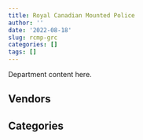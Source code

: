 ```yaml
---
title: Royal Canadian Mounted Police
author: ''
date: '2022-08-18'
slug: rcmp-grc
categories: []
tags: []
---
```


<script src="/rmarkdown-libs/htmlwidgets/htmlwidgets.js"></script>
<link href="/rmarkdown-libs/datatables-css/datatables-crosstalk.css" rel="stylesheet" />
<script src="/rmarkdown-libs/datatables-binding/datatables.js"></script>
<script src="/rmarkdown-libs/jquery/jquery-3.6.0.min.js"></script>
<link href="/rmarkdown-libs/dt-core-bootstrap/css/dataTables.bootstrap.min.css" rel="stylesheet" />
<link href="/rmarkdown-libs/dt-core-bootstrap/css/dataTables.bootstrap.extra.css" rel="stylesheet" />
<script src="/rmarkdown-libs/dt-core-bootstrap/js/jquery.dataTables.min.js"></script>
<script src="/rmarkdown-libs/dt-core-bootstrap/js/dataTables.bootstrap.min.js"></script>
<link href="/rmarkdown-libs/crosstalk/css/crosstalk.min.css" rel="stylesheet" />
<script src="/rmarkdown-libs/crosstalk/js/crosstalk.min.js"></script>
<script src="/rmarkdown-libs/htmlwidgets/htmlwidgets.js"></script>
<link href="/rmarkdown-libs/datatables-css/datatables-crosstalk.css" rel="stylesheet" />
<script src="/rmarkdown-libs/datatables-binding/datatables.js"></script>
<script src="/rmarkdown-libs/jquery/jquery-3.6.0.min.js"></script>
<link href="/rmarkdown-libs/dt-core-bootstrap/css/dataTables.bootstrap.min.css" rel="stylesheet" />
<link href="/rmarkdown-libs/dt-core-bootstrap/css/dataTables.bootstrap.extra.css" rel="stylesheet" />
<script src="/rmarkdown-libs/dt-core-bootstrap/js/jquery.dataTables.min.js"></script>
<script src="/rmarkdown-libs/dt-core-bootstrap/js/dataTables.bootstrap.min.js"></script>
<link href="/rmarkdown-libs/crosstalk/css/crosstalk.min.css" rel="stylesheet" />
<script src="/rmarkdown-libs/crosstalk/js/crosstalk.min.js"></script>

Department content here.

## Vendors

<div id="htmlwidget-1" style="width:100%;height:auto;" class="datatables html-widget"></div>
<script type="application/json" data-for="htmlwidget-1">{"x":{"style":"bootstrap","filter":"none","vertical":false,"data":[["<a href=\"/vendors/1x1_architecture/\">1X1 ARCHITECTURE<\/a>","<a href=\"/vendors/3955788_canada/\">3955788 CANADA<\/a>","<a href=\"/vendors/3d_datacomm/\">3D DATACOMM<\/a>","<a href=\"/vendors/3m_canada_company/\">3M CANADA COMPANY<\/a>","<a href=\"/vendors/4_office_automation/\">4 OFFICE AUTOMATION<\/a>","<a href=\"/vendors/4plan_consulting/\">4PLAN CONSULTING<\/a>","<a href=\"/vendors/acart_communications/\">ACART COMMUNICATIONS<\/a>","<a href=\"/vendors/accenture/\">ACCENTURE<\/a>","<a href=\"/vendors/access_2_networks/\">ACCESS 2 NETWORKS<\/a>","<a href=\"/vendors/acklands_grainger/\">ACKLANDS GRAINGER<\/a>","<a href=\"/vendors/acme_future_security_controls/\">ACME FUTURE SECURITY CONTROLS<\/a>","<a href=\"/vendors/act/\">ACT<\/a>","<a href=\"/vendors/adapt_pharma_canada/\">ADAPT PHARMA CANADA<\/a>","<a href=\"/vendors/adga_group/\">ADGA GROUP<\/a>","<a href=\"/vendors/adobe/\">ADOBE<\/a>","<a href=\"/vendors/adrm_technology_consulting/\">ADRM TECHNOLOGY CONSULTING<\/a>","<a href=\"/vendors/advanced_business_interiors/\">ADVANCED BUSINESS INTERIORS<\/a>","<a href=\"/vendors/advanced_chippewa_technologies/\">ADVANCED CHIPPEWA TECHNOLOGIES<\/a>","<a href=\"/vendors/aecom/\">AECOM<\/a>","<a href=\"/vendors/aero_feu/\">AERO FEU<\/a>","<a href=\"/vendors/aero_supplies/\">AERO SUPPLIES<\/a>","<a href=\"/vendors/agilent/\">AGILENT<\/a>","<a href=\"/vendors/ainsworth/\">AINSWORTH<\/a>","<a href=\"/vendors/air_inuit/\">AIR INUIT<\/a>","<a href=\"/vendors/air_tindi/\">AIR TINDI<\/a>","<a href=\"/vendors/airboss_defense/\">AIRBOSS DEFENSE<\/a>","<a href=\"/vendors/airbus/\">AIRBUS<\/a>","<a href=\"/vendors/alliance_energy/\">ALLIANCE ENERGY<\/a>","<a href=\"/vendors/alpine_helicopters/\">ALPINE HELICOPTERS<\/a>","<a href=\"/vendors/altis_human_resources/\">ALTIS HUMAN RESOURCES<\/a>","<a href=\"/vendors/anixter_canada/\">ANIXTER CANADA<\/a>","<a href=\"/vendors/aon_reed_stenhouse/\">AON REED STENHOUSE<\/a>","<a href=\"/vendors/apparel_trimmings/\">APPAREL TRIMMINGS<\/a>","<a href=\"/vendors/applied_electonics/\">APPLIED ELECTONICS<\/a>","<a href=\"/vendors/aqua_lung_canada/\">AQUA LUNG CANADA<\/a>","<a href=\"/vendors/architecture_49/\">ARCHITECTURE 49<\/a>","<a href=\"/vendors/architecture_evoq/\">ARCHITECTURE EVOQ<\/a>","<a href=\"/vendors/artemp_personnel_services/\">ARTEMP PERSONNEL SERVICES<\/a>","<a href=\"/vendors/artex_sportswear/\">ARTEX SPORTSWEAR<\/a>","<a href=\"/vendors/asokan_business_interiors/\">ASOKAN BUSINESS INTERIORS<\/a>","<a href=\"/vendors/atco/\">ATCO<\/a>","<a href=\"/vendors/atlantic_business_interiors/\">ATLANTIC BUSINESS INTERIORS<\/a>","<a href=\"/vendors/avi_spl_canada/\">AVI SPL CANADA<\/a>","<a href=\"/vendors/baja_construction_canada/\">BAJA CONSTRUCTION CANADA<\/a>","<a href=\"/vendors/bargreen_ellingson/\">BARGREEN ELLINGSON<\/a>","<a href=\"/vendors/bc_hydro/\">BC HYDRO<\/a>","<a href=\"/vendors/bell_canada/\">BELL CANADA<\/a>","<a href=\"/vendors/bervin_construction/\">BERVIN CONSTRUCTION<\/a>","<a href=\"/vendors/bighorn_construction/\">BIGHORN CONSTRUCTION<\/a>","<a href=\"/vendors/bird_construction_company/\">BIRD CONSTRUCTION COMPANY<\/a>","<a href=\"/vendors/black_mcdonald/\">BLACK MCDONALD<\/a>","<a href=\"/vendors/blackberry/\">BLACKBERRY<\/a>","<a href=\"/vendors/bluewave_energy/\">BLUEWAVE ENERGY<\/a>","<a href=\"/vendors/bmc_software_canada/\">BMC SOFTWARE CANADA<\/a>","<a href=\"/vendors/bombardier/\">BOMBARDIER<\/a>","<a href=\"/vendors/bouthillette_parizeau/\">BOUTHILLETTE PARIZEAU<\/a>","<a href=\"/vendors/brawn_construction/\">BRAWN CONSTRUCTION<\/a>","<a href=\"/vendors/brook_construction/\">BROOK CONSTRUCTION<\/a>","<a href=\"/vendors/brookfield_asset_management/\">BROOKFIELD ASSET MANAGEMENT<\/a>","<a href=\"/vendors/brookfield_global_integrated_solutions/\">BROOKFIELD GLOBAL INTEGRATED SOLUTIONS<\/a>","<a href=\"/vendors/bureau_veritas_canada/\">BUREAU VERITAS CANADA<\/a>","<a href=\"/vendors/buttcon_east/\">BUTTCON EAST<\/a>","<a href=\"/vendors/cache_computer_consulting/\">CACHE COMPUTER CONSULTING<\/a>","<a href=\"/vendors/calian/\">CALIAN<\/a>","<a href=\"/vendors/canada_post/\">CANADA POST<\/a>","<a href=\"/vendors/canadian_bank_note_company/\">CANADIAN BANK NOTE COMPANY<\/a>","<a href=\"/vendors/canadian_corps_of_commissionaires/\">CANADIAN CORPS OF COMMISSIONAIRES<\/a>","<a href=\"/vendors/canadian_helicopters/\">CANADIAN HELICOPTERS<\/a>","<a href=\"/vendors/canadian_maritime_engineering/\">CANADIAN MARITIME ENGINEERING<\/a>","<a href=\"/vendors/canadian_north/\">CANADIAN NORTH<\/a>","<a href=\"/vendors/canon/\">CANON<\/a>","<a href=\"/vendors/cansel_survey_equipment/\">CANSEL SURVEY EQUIPMENT<\/a>","<a href=\"/vendors/carahsoft_technology/\">CARAHSOFT TECHNOLOGY<\/a>","<a href=\"/vendors/carswell/\">CARSWELL<\/a>","<a href=\"/vendors/cbci_telecom/\">CBCI TELECOM<\/a>","<a href=\"/vendors/ccr_construction/\">CCR CONSTRUCTION<\/a>","<a href=\"/vendors/cdw_canada/\">CDW CANADA<\/a>","<a href=\"/vendors/cgi/\">CGI<\/a>","<a href=\"/vendors/chandos_construction/\">CHANDOS CONSTRUCTION<\/a>","<a href=\"/vendors/charron_human_resources/\">CHARRON HUMAN RESOURCES<\/a>","<a href=\"/vendors/cima/\">CIMA<\/a>","<a href=\"/vendors/cistel_technology/\">CISTEL TECHNOLOGY<\/a>","<a href=\"/vendors/click_networks/\">CLICK NETWORKS<\/a>","<a href=\"/vendors/closereach/\">CLOSEREACH<\/a>","<a href=\"/vendors/cofomo/\">COFOMO<\/a>","<a href=\"/vendors/colliers_project_leaders/\">COLLIERS PROJECT LEADERS<\/a>","<a href=\"/vendors/colt_canada/\">COLT CANADA<\/a>","<a href=\"/vendors/commvault_systems/\">COMMVAULT SYSTEMS<\/a>","<a href=\"/vendors/compucom_canada/\">COMPUCOM CANADA<\/a>","<a href=\"/vendors/con_pro_industries_canada/\">CON PRO INDUSTRIES CANADA<\/a>","<a href=\"/vendors/construction_couture_tanguay/\">CONSTRUCTION COUTURE TANGUAY<\/a>","<a href=\"/vendors/construction_ric/\">CONSTRUCTION RIC<\/a>","<a href=\"/vendors/contract_community/\">CONTRACT COMMUNITY<\/a>","<a href=\"/vendors/coradix_technology_consulting/\">CORADIX TECHNOLOGY CONSULTING<\/a>","<a href=\"/vendors/cossette_communications/\">COSSETTE COMMUNICATIONS<\/a>","<a href=\"/vendors/ctoms/\">CTOMS<\/a>","<a href=\"/vendors/cubic_defense_applications/\">CUBIC DEFENSE APPLICATIONS<\/a>","<a href=\"/vendors/cummins_canada/\">CUMMINS CANADA<\/a>","<a href=\"/vendors/d4is_solutions/\">D4IS SOLUTIONS<\/a>","<a href=\"/vendors/dalian_enterprises/\">DALIAN ENTERPRISES<\/a>","<a href=\"/vendors/davtair_industries/\">DAVTAIR INDUSTRIES<\/a>","<a href=\"/vendors/decisive_technologies/\">DECISIVE TECHNOLOGIES<\/a>","<a href=\"/vendors/defran/\">DEFRAN<\/a>","<a href=\"/vendors/delco_automation/\">DELCO AUTOMATION<\/a>","<a href=\"/vendors/dell_computer/\">DELL COMPUTER<\/a>","<a href=\"/vendors/deloitte_and_touche/\">DELOITTE AND TOUCHE<\/a>","<a href=\"/vendors/dillon_consulting/\">DILLON CONSULTING<\/a>","<a href=\"/vendors/dls_technology/\">DLS TECHNOLOGY<\/a>","<a href=\"/vendors/donna_cona/\">DONNA CONA<\/a>","<a href=\"/vendors/draeger_canada/\">DRAEGER CANADA<\/a>","<a href=\"/vendors/dst_consulting_engineers/\">DST CONSULTING ENGINEERS<\/a>","<a href=\"/vendors/dymech_engineering/\">DYMECH ENGINEERING<\/a>","<a href=\"/vendors/dynabook_canada/\">DYNABOOK CANADA<\/a>","<a href=\"/vendors/ebsco_canada/\">EBSCO CANADA<\/a>","<a href=\"/vendors/eclipsys_solutions/\">ECLIPSYS SOLUTIONS<\/a>","<a href=\"/vendors/ecole_de_langues_abce/\">ECOLE DE LANGUES ABCE<\/a>","<a href=\"/vendors/ekos_research_associates/\">EKOS RESEARCH ASSOCIATES<\/a>","<a href=\"/vendors/ellisdon/\">ELLISDON<\/a>","<a href=\"/vendors/elsevier/\">ELSEVIER<\/a>","<a href=\"/vendors/emcon_services/\">EMCON SERVICES<\/a>","<a href=\"/vendors/emergent_biosolutions/\">EMERGENT BIOSOLUTIONS<\/a>","<a href=\"/vendors/empowered_networks/\">EMPOWERED NETWORKS<\/a>","<a href=\"/vendors/entrust/\">ENTRUST<\/a>","<a href=\"/vendors/eperformance/\">EPERFORMANCE<\/a>","<a href=\"/vendors/esri/\">ESRI<\/a>","<a href=\"/vendors/excel_human_resources/\">EXCEL HUMAN RESOURCES<\/a>","<a href=\"/vendors/exp_services/\">EXP SERVICES<\/a>","<a href=\"/vendors/fast_forward_french/\">FAST FORWARD FRENCH<\/a>","<a href=\"/vendors/fast_track_staffing/\">FAST TRACK STAFFING<\/a>","<a href=\"/vendors/fca_canada/\">FCA CANADA<\/a>","<a href=\"/vendors/felix_technology/\">FELIX TECHNOLOGY<\/a>","<a href=\"/vendors/first_air/\">FIRST AIR<\/a>","<a href=\"/vendors/flightsafety_canada/\">FLIGHTSAFETY CANADA<\/a>","<a href=\"/vendors/flynn_canada/\">FLYNN CANADA<\/a>","<a href=\"/vendors/ford_motor_company/\">FORD MOTOR COMPANY<\/a>","<a href=\"/vendors/fort_garry_fire_truck/\">FORT GARRY FIRE TRUCK<\/a>","<a href=\"/vendors/fujitsu/\">FUJITSU<\/a>","<a href=\"/vendors/gamble_technologies/\">GAMBLE TECHNOLOGIES<\/a>","<a href=\"/vendors/gap_wireless/\">GAP WIRELESS<\/a>","<a href=\"/vendors/gartner/\">GARTNER<\/a>","<a href=\"/vendors/gateway_mechanical_services/\">GATEWAY MECHANICAL SERVICES<\/a>","<a href=\"/vendors/gdi_services/\">GDI SERVICES<\/a>","<a href=\"/vendors/general_electric_canada/\">GENERAL ELECTRIC CANADA<\/a>","<a href=\"/vendors/general_motors/\">GENERAL MOTORS<\/a>","<a href=\"/vendors/genesis_integration/\">GENESIS INTEGRATION<\/a>","<a href=\"/vendors/gfl_environmental/\">GFL ENVIRONMENTAL<\/a>","<a href=\"/vendors/gilmore_reproductions/\">GILMORE REPRODUCTIONS<\/a>","<a href=\"/vendors/glasshouse_systems/\">GLASSHOUSE SYSTEMS<\/a>","<a href=\"/vendors/global_knowledge/\">GLOBAL KNOWLEDGE<\/a>","<a href=\"/vendors/global_upholstery/\">GLOBAL UPHOLSTERY<\/a>","<a href=\"/vendors/government_of_the_nwt/\">GOVERNMENT OF THE NWT<\/a>","<a href=\"/vendors/graham_construction/\">GRAHAM CONSTRUCTION<\/a>","<a href=\"/vendors/grand_toy/\">GRAND TOY<\/a>","<a href=\"/vendors/graybridge_international_consulting/\">GRAYBRIDGE INTERNATIONAL CONSULTING<\/a>","<a href=\"/vendors/great_slave_helicopters/\">GREAT SLAVE HELICOPTERS<\/a>","<a href=\"/vendors/greendale_resources/\">GREENDALE RESOURCES<\/a>","<a href=\"/vendors/haworth/\">HAWORTH<\/a>","<a href=\"/vendors/hewlett_packard/\">HEWLETT PACKARD<\/a>","<a href=\"/vendors/hipperson_construction/\">HIPPERSON CONSTRUCTION<\/a>","<a href=\"/vendors/hitrac/\">HITRAC<\/a>","<a href=\"/vendors/honeywell/\">HONEYWELL<\/a>","<a href=\"/vendors/horizant/\">HORIZANT<\/a>","<a href=\"/vendors/human_logistics/\">HUMAN LOGISTICS<\/a>","<a href=\"/vendors/hypertec/\">HYPERTEC<\/a>","<a href=\"/vendors/hyundai_auto_canada/\">HYUNDAI AUTO CANADA<\/a>","<a href=\"/vendors/ibiska_telecom/\">IBISKA TELECOM<\/a>","<a href=\"/vendors/ibm_canada/\">IBM CANADA<\/a>","<a href=\"/vendors/illumina_canada/\">ILLUMINA CANADA<\/a>","<a href=\"/vendors/imperial_oil/\">IMPERIAL OIL<\/a>","<a href=\"/vendors/industra_construction/\">INDUSTRA CONSTRUCTION<\/a>","<a href=\"/vendors/info_tech_research_group/\">INFO TECH RESEARCH GROUP<\/a>","<a href=\"/vendors/inland_audio_visual/\">INLAND AUDIO VISUAL<\/a>","<a href=\"/vendors/insa/\">INSA<\/a>","<a href=\"/vendors/integra_networks/\">INTEGRA NETWORKS<\/a>","<a href=\"/vendors/integrated_distribution_systems/\">INTEGRATED DISTRIBUTION SYSTEMS<\/a>","<a href=\"/vendors/interactive_audio_visual/\">INTERACTIVE AUDIO VISUAL<\/a>","<a href=\"/vendors/international_reporting/\">INTERNATIONAL REPORTING<\/a>","<a href=\"/vendors/interworks_contracting/\">INTERWORKS CONTRACTING<\/a>","<a href=\"/vendors/inukshuk_construction/\">INUKSHUK CONSTRUCTION<\/a>","<a href=\"/vendors/ipss/\">IPSS<\/a>","<a href=\"/vendors/iron_mountain/\">IRON MOUNTAIN<\/a>","<a href=\"/vendors/island_west_coast_developments/\">ISLAND WEST COAST DEVELOPMENTS<\/a>","<a href=\"/vendors/itex/\">ITEX<\/a>","<a href=\"/vendors/jht_defense/\">JHT DEFENSE<\/a>","<a href=\"/vendors/johnson_controls_canada/\">JOHNSON CONTROLS CANADA<\/a>","<a href=\"/vendors/jp2g_consultants/\">JP2G CONSULTANTS<\/a>","<a href=\"/vendors/k_rite_construction/\">K RITE CONSTRUCTION<\/a>","<a href=\"/vendors/kaycom/\">KAYCOM<\/a>","<a href=\"/vendors/kenn_borek_air/\">KENN BOREK AIR<\/a>","<a href=\"/vendors/keysight_technologies_canada/\">KEYSIGHT TECHNOLOGIES CANADA<\/a>","<a href=\"/vendors/kone/\">KONE<\/a>","<a href=\"/vendors/konica_minolta_business_solutions/\">KONICA MINOLTA BUSINESS SOLUTIONS<\/a>","<a href=\"/vendors/kpmg/\">KPMG<\/a>","<a href=\"/vendors/kudlik_construction/\">KUDLIK CONSTRUCTION<\/a>","<a href=\"/vendors/l_p_royer/\">L P ROYER<\/a>","<a href=\"/vendors/l3harris/\">L3HARRIS<\/a>","<a href=\"/vendors/language_research_development_group/\">LANGUAGE RESEARCH DEVELOPMENT GROUP<\/a>","<a href=\"/vendors/lansdowne_technologies/\">LANSDOWNE TECHNOLOGIES<\/a>","<a href=\"/vendors/larry_penner_enterprises/\">LARRY PENNER ENTERPRISES<\/a>","<a href=\"/vendors/laurentian_technologies/\">LAURENTIAN TECHNOLOGIES<\/a>","<a href=\"/vendors/laval_fortin/\">LAVAL FORTIN<\/a>","<a href=\"/vendors/lear_construction/\">LEAR CONSTRUCTION<\/a>","<a href=\"/vendors/lengkeek_vessel_engineering/\">LENGKEEK VESSEL ENGINEERING<\/a>","<a href=\"/vendors/levaero_aviation/\">LEVAERO AVIATION<\/a>","<a href=\"/vendors/levitt_safety/\">LEVITT SAFETY<\/a>","<a href=\"/vendors/life_technologies/\">LIFE TECHNOLOGIES<\/a>","<a href=\"/vendors/lloyd_libke_law_enforcement_sales/\">LLOYD LIBKE LAW ENFORCEMENT SALES<\/a>","<a href=\"/vendors/m_d_charlton/\">M D CHARLTON<\/a>","<a href=\"/vendors/manitoba_hydro/\">MANITOBA HYDRO<\/a>","<a href=\"/vendors/maplesoft_consulting/\">MAPLESOFT CONSULTING<\/a>","<a href=\"/vendors/maxxam_analytics/\">MAXXAM ANALYTICS<\/a>","<a href=\"/vendors/med_eng_holdings/\">MED ENG HOLDINGS<\/a>","<a href=\"/vendors/mega_tech/\">MEGA TECH<\/a>","<a href=\"/vendors/meggitt/\">MEGGITT<\/a>","<a href=\"/vendors/mercury_marine/\">MERCURY MARINE<\/a>","<a href=\"/vendors/metalcraft_marine/\">METALCRAFT MARINE<\/a>","<a href=\"/vendors/michel_bastarache_societe_professionnelle/\">MICHEL BASTARACHE SOCIETE PROFESSIONNELLE<\/a>","<a href=\"/vendors/microsoft_canada/\">MICROSOFT CANADA<\/a>","<a href=\"/vendors/mid_canada_mod_center/\">MID CANADA MOD CENTER<\/a>","<a href=\"/vendors/millbrook_tactical/\">MILLBROOK TACTICAL<\/a>","<a href=\"/vendors/mindwire_systems/\">MINDWIRE SYSTEMS<\/a>","<a href=\"/vendors/ministry_of_finance/\">MINISTRY OF FINANCE<\/a>","<a href=\"/vendors/mishkumi_technologies/\">MISHKUMI TECHNOLOGIES<\/a>","<a href=\"/vendors/mitsubishi_motor_sales/\">MITSUBISHI MOTOR SALES<\/a>","<a href=\"/vendors/mnp/\">MNP<\/a>","<a href=\"/vendors/mobile_resource_group/\">MOBILE RESOURCE GROUP<\/a>","<a href=\"/vendors/modis_canada/\">MODIS CANADA<\/a>","<a href=\"/vendors/morneau_shepell/\">MORNEAU SHEPELL<\/a>","<a href=\"/vendors/morpho_canada/\">MORPHO CANADA<\/a>","<a href=\"/vendors/morrison_hershfield/\">MORRISON HERSHFIELD<\/a>","<a href=\"/vendors/motorola_solutions_canada/\">MOTOROLA SOLUTIONS CANADA<\/a>","<a href=\"/vendors/mts_allstream/\">MTS ALLSTREAM<\/a>","<a href=\"/vendors/mustang_survival/\">MUSTANG SURVIVAL<\/a>","<a href=\"/vendors/national_arts_centre/\">NATIONAL ARTS CENTRE<\/a>","<a href=\"/vendors/nattiq/\">NATTIQ<\/a>","<a href=\"/vendors/ndl_construction/\">NDL CONSTRUCTION<\/a>","<a href=\"/vendors/niche_technology/\">NICHE TECHNOLOGY<\/a>","<a href=\"/vendors/nisha_techonologies/\">NISHA TECHONOLOGIES<\/a>","<a href=\"/vendors/nissan_canada/\">NISSAN CANADA<\/a>","<a href=\"/vendors/nitam_solutions/\">NITAM SOLUTIONS<\/a>","<a href=\"/vendors/norr/\">NORR<\/a>","<a href=\"/vendors/northwestel/\">NORTHWESTEL<\/a>","<a href=\"/vendors/nova_networks/\">NOVA NETWORKS<\/a>","<a href=\"/vendors/nrns/\">NRNS<\/a>","<a href=\"/vendors/nuix_north_america/\">NUIX NORTH AMERICA<\/a>","<a href=\"/vendors/number_ten_architectural_group/\">NUMBER TEN ARCHITECTURAL GROUP<\/a>","<a href=\"/vendors/ogilvy_montreal/\">OGILVY MONTREAL<\/a>","<a href=\"/vendors/olin/\">OLIN<\/a>","<a href=\"/vendors/onx_enterprise_solutions/\">ONX ENTERPRISE SOLUTIONS<\/a>","<a href=\"/vendors/openframe_technologies/\">OPENFRAME TECHNOLOGIES<\/a>","<a href=\"/vendors/opentext/\">OPENTEXT<\/a>","<a href=\"/vendors/oracle_canada/\">ORACLE CANADA<\/a>","<a href=\"/vendors/orangutech/\">ORANGUTECH<\/a>","<a href=\"/vendors/otis_elevator/\">OTIS ELEVATOR<\/a>","<a href=\"/vendors/pacific_safety_products/\">PACIFIC SAFETY PRODUCTS<\/a>","<a href=\"/vendors/pal_aerospace/\">PAL AEROSPACE<\/a>","<a href=\"/vendors/paladin_group/\">PALADIN GROUP<\/a>","<a href=\"/vendors/panasonic/\">PANASONIC<\/a>","<a href=\"/vendors/patlon_aircraft_industries/\">PATLON AIRCRAFT INDUSTRIES<\/a>","<a href=\"/vendors/pattison_sign_group/\">PATTISON SIGN GROUP<\/a>","<a href=\"/vendors/pcl_constructors/\">PCL CONSTRUCTORS<\/a>","<a href=\"/vendors/peerless_garments/\">PEERLESS GARMENTS<\/a>","<a href=\"/vendors/penn_construction_canada/\">PENN CONSTRUCTION CANADA<\/a>","<a href=\"/vendors/persistent_systems/\">PERSISTENT SYSTEMS<\/a>","<a href=\"/vendors/peter_j_kindree_architect/\">PETER J KINDREE ARCHITECT<\/a>","<a href=\"/vendors/phaselock_systems_international/\">PHASELOCK SYSTEMS INTERNATIONAL<\/a>","<a href=\"/vendors/piche_bros_contracting/\">PICHE BROS CONTRACTING<\/a>","<a href=\"/vendors/pitney_bowes/\">PITNEY BOWES<\/a>","<a href=\"/vendors/podolinsky_equipment/\">PODOLINSKY EQUIPMENT<\/a>","<a href=\"/vendors/polaris_industries/\">POLARIS INDUSTRIES<\/a>","<a href=\"/vendors/pomerleau/\">POMERLEAU<\/a>","<a href=\"/vendors/pricewaterhouse_coopers/\">PRICEWATERHOUSE COOPERS<\/a>","<a href=\"/vendors/printers_plus/\">PRINTERS PLUS<\/a>","<a href=\"/vendors/promaxis/\">PROMAXIS<\/a>","<a href=\"/vendors/proquest/\">PROQUEST<\/a>","<a href=\"/vendors/prosci_canada/\">PROSCI CANADA<\/a>","<a href=\"/vendors/purelogic/\">PURELOGIC<\/a>","<a href=\"/vendors/purespirit_solutions/\">PURESPIRIT SOLUTIONS<\/a>","<a href=\"/vendors/qmr/\">QMR<\/a>","<a href=\"/vendors/quintet_consulting/\">QUINTET CONSULTING<\/a>","<a href=\"/vendors/quorex_construction_services/\">QUOREX CONSTRUCTION SERVICES<\/a>","<a href=\"/vendors/r_e_gilmore_investments/\">R E GILMORE INVESTMENTS<\/a>","<a href=\"/vendors/rampart_international/\">RAMPART INTERNATIONAL<\/a>","<a href=\"/vendors/raymond_chabot_grant_thornton/\">RAYMOND CHABOT GRANT THORNTON<\/a>","<a href=\"/vendors/redi_form_construction/\">REDI FORM CONSTRUCTION<\/a>","<a href=\"/vendors/republic_architecture/\">REPUBLIC ARCHITECTURE<\/a>","<a href=\"/vendors/revision_military/\">REVISION MILITARY<\/a>","<a href=\"/vendors/rogers/\">ROGERS<\/a>","<a href=\"/vendors/rohde_schwarz_canada/\">ROHDE SCHWARZ CANADA<\/a>","<a href=\"/vendors/rosborough_boats/\">ROSBOROUGH BOATS<\/a>","<a href=\"/vendors/saba_software/\">SABA SOFTWARE<\/a>","<a href=\"/vendors/sap/\">SAP<\/a>","<a href=\"/vendors/sas_institute/\">SAS INSTITUTE<\/a>","<a href=\"/vendors/sasktel/\">SASKTEL<\/a>","<a href=\"/vendors/scalar_decisions/\">SCALAR DECISIONS<\/a>","<a href=\"/vendors/schoeler_heaton_architects/\">SCHOELER HEATON ARCHITECTS<\/a>","<a href=\"/vendors/sdl_international_canada/\">SDL INTERNATIONAL CANADA<\/a>","<a href=\"/vendors/sensus_communication_solutions/\">SENSUS COMMUNICATION SOLUTIONS<\/a>","<a href=\"/vendors/sepw_architecture/\">SEPW ARCHITECTURE<\/a>","<a href=\"/vendors/sharp_electronics/\">SHARP ELECTRONICS<\/a>","<a href=\"/vendors/shaw_cable/\">SHAW CABLE<\/a>","<a href=\"/vendors/shell_canada_products/\">SHELL CANADA PRODUCTS<\/a>","<a href=\"/vendors/shi_canada/\">SHI CANADA<\/a>","<a href=\"/vendors/si_systems/\">SI SYSTEMS<\/a>","<a href=\"/vendors/siemens/\">SIEMENS<\/a>","<a href=\"/vendors/simex_defence/\">SIMEX DEFENCE<\/a>","<a href=\"/vendors/smiths_detection/\">SMITHS DETECTION<\/a>","<a href=\"/vendors/snc_lavalin/\">SNC LAVALIN<\/a>","<a href=\"/vendors/softchoice/\">SOFTCHOICE<\/a>","<a href=\"/vendors/solotech/\">SOLOTECH<\/a>","<a href=\"/vendors/somos/\">SOMOS<\/a>","<a href=\"/vendors/st_john_ambulance/\">ST JOHN AMBULANCE<\/a>","<a href=\"/vendors/st_joseph_print_group/\">ST JOSEPH PRINT GROUP<\/a>","<a href=\"/vendors/stantec/\">STANTEC<\/a>","<a href=\"/vendors/stoneworks_technologies/\">STONEWORKS TECHNOLOGIES<\/a>","<a href=\"/vendors/subaru_canada/\">SUBARU CANADA<\/a>","<a href=\"/vendors/summit_canada_distributors/\">SUMMIT CANADA DISTRIBUTORS<\/a>","<a href=\"/vendors/super_channel_international/\">SUPER CHANNEL INTERNATIONAL<\/a>","<a href=\"/vendors/sutherland_excavating/\">SUTHERLAND EXCAVATING<\/a>","<a href=\"/vendors/systematix_solutions/\">SYSTEMATIX SOLUTIONS<\/a>","<a href=\"/vendors/systemscope/\">SYSTEMSCOPE<\/a>","<a href=\"/vendors/tankatek/\">TANKATEK<\/a>","<a href=\"/vendors/taurus_contractors/\">TAURUS CONTRACTORS<\/a>","<a href=\"/vendors/teknion/\">TEKNION<\/a>","<a href=\"/vendors/telecom_computer_services/\">TELECOM COMPUTER SERVICES<\/a>","<a href=\"/vendors/telus_canada/\">TELUS CANADA<\/a>","<a href=\"/vendors/tenaquip/\">TENAQUIP<\/a>","<a href=\"/vendors/teramach_technologies/\">TERAMACH TECHNOLOGIES<\/a>","<a href=\"/vendors/tervita/\">TERVITA<\/a>","<a href=\"/vendors/tes_contract_services/\">TES CONTRACT SERVICES<\/a>","<a href=\"/vendors/testforce_systems/\">TESTFORCE SYSTEMS<\/a>","<a href=\"/vendors/tetra_tech/\">TETRA TECH<\/a>","<a href=\"/vendors/thales/\">THALES<\/a>","<a href=\"/vendors/the_fia_group_4083261_canada/\">THE FIA GROUP 4083261 CANADA<\/a>","<a href=\"/vendors/the_halifax_computer_consulting_group/\">THE HALIFAX COMPUTER CONSULTING GROUP<\/a>","<a href=\"/vendors/the_it_broker/\">THE IT BROKER<\/a>","<a href=\"/vendors/the_mathworks/\">THE MATHWORKS<\/a>","<a href=\"/vendors/the_right_door_consulting/\">THE RIGHT DOOR CONSULTING<\/a>","<a href=\"/vendors/the_vcan_group/\">THE VCAN GROUP<\/a>","<a href=\"/vendors/thermo_fisher_scientific/\">THERMO FISHER SCIENTIFIC<\/a>","<a href=\"/vendors/thomas_schmidt/\">THOMAS SCHMIDT<\/a>","<a href=\"/vendors/thomson_reuters/\">THOMSON REUTERS<\/a>","<a href=\"/vendors/thyssenkrupp_elevator/\">THYSSENKRUPP ELEVATOR<\/a>","<a href=\"/vendors/tiree/\">TIREE<\/a>","<a href=\"/vendors/titan_boats/\">TITAN BOATS<\/a>","<a href=\"/vendors/toromont/\">TOROMONT<\/a>","<a href=\"/vendors/toshiba_canada/\">TOSHIBA CANADA<\/a>","<a href=\"/vendors/totem_offisource/\">TOTEM OFFISOURCE<\/a>","<a href=\"/vendors/toyota_canada/\">TOYOTA CANADA<\/a>","<a href=\"/vendors/tpg_technology_consultants/\">TPG TECHNOLOGY CONSULTANTS<\/a>","<a href=\"/vendors/transpolar_technology/\">TRANSPOLAR TECHNOLOGY<\/a>","<a href=\"/vendors/transwest_air/\">TRANSWEST AIR<\/a>","<a href=\"/vendors/trm_technologies/\">TRM TECHNOLOGIES<\/a>","<a href=\"/vendors/troy_life_fire_safety/\">TROY LIFE FIRE SAFETY<\/a>","<a href=\"/vendors/tyco_integrated_fire_security/\">TYCO INTEGRATED FIRE SECURITY<\/a>","<a href=\"/vendors/ultra_electronics/\">ULTRA ELECTRONICS<\/a>","<a href=\"/vendors/unisource/\">UNISOURCE<\/a>","<a href=\"/vendors/united_rentals_of_canada/\">UNITED RENTALS OF CANADA<\/a>","<a href=\"/vendors/universal_helicopters/\">UNIVERSAL HELICOPTERS<\/a>","<a href=\"/vendors/universite_laval/\">UNIVERSITE LAVAL<\/a>","<a href=\"/vendors/university_of_alberta/\">UNIVERSITY OF ALBERTA<\/a>","<a href=\"/vendors/university_of_ottawa/\">UNIVERSITY OF OTTAWA<\/a>","<a href=\"/vendors/university_of_regina/\">UNIVERSITY OF REGINA<\/a>","<a href=\"/vendors/uqsuq/\">UQSUQ<\/a>","<a href=\"/vendors/valard_construction/\">VALARD CONSTRUCTION<\/a>","<a href=\"/vendors/vcm_construction/\">VCM CONSTRUCTION<\/a>","<a href=\"/vendors/vector_aerospace/\">VECTOR AEROSPACE<\/a>","<a href=\"/vendors/veritaaq_technology_house/\">VERITAAQ TECHNOLOGY HOUSE<\/a>","<a href=\"/vendors/visiontec/\">VISIONTEC<\/a>","<a href=\"/vendors/vmware/\">VMWARE<\/a>","<a href=\"/vendors/vwr_international/\">VWR INTERNATIONAL<\/a>","<a href=\"/vendors/waste_connections_of_canada/\">WASTE CONNECTIONS OF CANADA<\/a>","<a href=\"/vendors/waste_management_of_canada/\">WASTE MANAGEMENT OF CANADA<\/a>","<a href=\"/vendors/watchguard_video/\">WATCHGUARD VIDEO<\/a>","<a href=\"/vendors/waters/\">WATERS<\/a>","<a href=\"/vendors/wesco_distribution_canada/\">WESCO DISTRIBUTION CANADA<\/a>","<a href=\"/vendors/westbury_national_show_systems/\">WESTBURY NATIONAL SHOW SYSTEMS<\/a>","<a href=\"/vendors/westower_communications/\">WESTOWER COMMUNICATIONS<\/a>","<a href=\"/vendors/wildstone_construction/\">WILDSTONE CONSTRUCTION<\/a>","<a href=\"/vendors/wolters_kluwer/\">WOLTERS KLUWER<\/a>","<a href=\"/vendors/woodward_s_oil/\">WOODWARD S OIL<\/a>","<a href=\"/vendors/workdynamics_technologies/\">WORKDYNAMICS TECHNOLOGIES<\/a>","<a href=\"/vendors/world_fuel_services/\">WORLD FUEL SERVICES<\/a>","<a href=\"/vendors/wsp/\">WSP<\/a>","<a href=\"/vendors/xerox/\">XEROX<\/a>","<a href=\"/vendors/yamaha_motors_canada/\">YAMAHA MOTORS CANADA<\/a>","<a href=\"/vendors/zodiac_hurricane_technologies/\">ZODIAC HURRICANE TECHNOLOGIES<\/a>","<a href=\"/vendors/zycom/\">ZYCOM<\/a>"],[null,null,10519,1848744.09,44449.05,80479.46,null,null,null,453215.37,20061.75,null,2214452.8,617119.89,null,null,173163.55,336121.14,56932.5,11304.35,null,21201.9,14409.5,null,null,null,9171581.12,299412.75,null,16900.4,330439.78,390247.37,1557881.72,35091.06,23520,231304.06,41468.53,null,1080192.77,348143.83,321714,null,28866.37,null,null,2342.08,9575615.85,3675000,344823.17,null,172179.58,null,314581.95,567836.79,95291.28,null,null,null,275375.05,401247.93,null,null,1178762.99,70668.67,null,null,61314385.83,199856.93,null,108549.28,839.87,null,488334.87,38083.26,null,568459.68,242454.36,841959.91,null,null,null,282961.59,586703.2,null,690323.24,null,2361287.37,533845.34,112188.09,null,null,2875037.17,280154.72,1983428.2,1853225.97,512660.25,38094.7,17278.75,292025.19,427976.24,16921.74,1288287.61,183625,null,961678.16,null,null,null,11799.67,null,7572.58,null,null,108346.46,785774.77,108956.91,84690.39,null,null,89324.51,null,null,213614.2,36169.66,609088.45,37506.93,5886.24,73392.21,null,11330659.62,229935.26,null,350911.15,14589.75,39529011.08,null,11191,56516.95,null,2006964.18,140442.74,419038.26,null,20953098.09,2258415.27,52975.77,490644.75,87102.4,91339.33,267962.78,5047783.41,5248395.81,53216.86,null,20511.79,null,200754.69,78219.07,null,null,37879.45,17991.86,null,5102152.46,1078974.2,284861.12,5087698.66,89324.31,481423.24,246207.82,null,249587.1,null,27279.3,44062.36,191610.84,null,3049186.21,2248605.27,11838.45,61105.62,4098032.7,145454.43,28678.66,87688.61,null,1648457.56,24673.06,null,null,null,205909.17,954186.17,null,36554.96,2691639.12,736270.79,481025.49,44216.27,101937.55,1123683.34,404840.07,null,1526882.47,144337.5,1496324.87,39653,2919417.49,7207.5,1368360.45,7929.6,423044.18,1871312.42,null,79296.31,null,2295165.69,2019120.03,null,529403.08,4984426.08,2719929.91,279723.58,1478690.03,null,null,2242879.33,1154053.59,728309.93,13839,52131441.57,6123793.6,61274.65,null,102634.48,451433.54,1248273.19,7286433.62,2492283.26,null,199475.47,18763.5,144455.33,1618530.85,null,140743.66,226000,883595.27,257309.25,247781.42,36765.4,1894071.98,25234.22,null,2071402.7,51853.82,638243.62,2779853.65,136326.5,16127.99,3833236.92,374743.73,null,331016.7,239870.9,33652.53,4369315.35,14993.87,108285.97,1186924.85,null,179031.92,4466.96,null,21299.29,null,54172.59,179149.36,null,null,4484616.54,801606.42,1848220.58,null,367699.5,205848.04,null,51094.86,6428.91,24838.49,63700.26,597991.88,null,844397.66,null,297170.15,null,null,1126804.37,12642.9,18713.75,1552.57,null,8266789.37,1384.62,null,2262650.77,null,624202.89,null,425245.72,null,196104.87,2657696.15,889215.39,1534781.64,2645127.3,142799.29,259716.23,506837.22,5387.71,172394.25,1240979.07,410266.73,5409523.85,1619395.13,15988.67,1034270.81,32650.8,94339.18,791331.52,null,65909.29,null,null,94918.6,null,null,619798.36,306709.07,null,339571.58,4429.63,2418704.98,555128.21,103991.54,38449.46,17407.73,7903743.32,65555.46,26831,null,63306.92,null,null,1002716.71,67383.93,null,null,null,null,null,177669.05,265035.53,1891462.5,1848269.12,null,1339553.9,21746.93,1422230.18,31533.82,null,115901.43,1481346.18,null,56609.71,null,391249.56,null,15255,null,10477.36,null,75990.99,271946.38,115251.01,null,13261.5],[86568.78,79495.43,null,1848744.09,63345.08,null,76840,24860,10644.6,119796.66,null,null,203733.1,456153.04,11299.72,77637.52,110805.28,370435.1,522206.16,104501.77,null,564219.11,null,285071.27,47800.24,null,9035430.54,null,null,716157.42,203949.79,336730.99,1557279.49,32216.97,41437.23,121089.17,207342.64,null,949936.82,null,368876.95,null,154856.64,null,null,2342.08,12856594.86,null,1104039.09,254961.5,138931.86,null,414888.11,null,null,20177.39,null,468229.18,275375.05,800252.58,null,1869160.1,1328347,784636.15,null,null,74856248.92,221699.83,31615.5,3082277.34,3738.45,null,677748.61,null,34381.27,null,419239.56,186459.82,null,null,11336.54,398899.34,null,45186.06,1339321.59,null,2247471.32,45335.9,null,null,2012062.5,2875037.17,46820.38,2283945.51,null,838488.77,null,31608.9,146412.63,427976.24,null,3475848.18,17313.86,null,1295615.63,null,null,null,null,349933.41,null,null,null,120795.97,1608937.16,150680.29,46647.67,4165784.2,16542.89,844512.85,null,null,249671.71,47119.02,1192980.66,37506.93,48600.55,101770.3,null,8545529.96,141533.41,103152.95,871961.42,64903.65,31357992.02,null,null,null,39319.23,3299622.26,215617.42,517154.61,10392.9,26705224.21,2723054.54,215745.3,164755.25,75074.44,175923.41,272102.36,4457424.24,null,36573.15,null,7129.82,59045.74,302999.24,47267.67,null,null,49530.05,18300.35,null,4347283.43,780756.42,284861.12,3393643.99,189261.4,553840.36,null,null,187133.37,null,18919.27,null,97583.42,null,3109569.71,2236284.14,377592.03,211013.07,6338059.05,391986.62,11550.04,73553.44,40205.4,1648457.56,null,null,null,null,290280.84,23876.33,29688.75,503738.72,5528612.88,158691.62,616605.83,null,null,2888340.99,3143970.75,68998.82,1047287.01,776680.01,1829905.91,378038.18,3405955.97,7207.5,366361.28,15768.39,228595.06,2772035.76,16712.28,149307.09,24998.99,2295165.69,1531597.77,null,610058.96,3748538.6,195790.21,190948.58,233071.79,15015,24627.25,2751954.88,1154053.59,503660.67,null,53185356.99,null,122620.27,null,148103.85,507862.73,1248273.19,8357300.49,763108.31,129501.86,536540.67,null,57528.95,1669475.61,4547.18,54075,null,1441237.33,null,247781.42,27800.69,3010340.12,500043.77,null,260491.35,103826.57,610161.77,5657990.22,null,63648.29,8388581.36,822614.56,822232.14,null,226083.08,98665.32,null,16698.79,108559.3,1146296.92,null,49096.32,14996.02,8781.48,4568.53,21016.25,11921.75,256077.13,null,46188.75,1544555.15,790308.57,1378144.7,null,1069169.45,70210.54,null,130416.96,71107.62,null,null,568911.88,null,844397.66,326692.12,401730.02,null,199215.78,912030.66,null,45235.23,775651.41,10447.98,8218907.43,null,61377.87,611765.94,31500,359291.64,61650.25,224855.96,3944.63,70932.02,2078366.26,53292.68,1326523.49,1436584.59,null,598338.89,822608.49,19611.28,null,1625128.39,418355.63,1414036.81,629134.81,13302.51,null,20000,101875.15,1119208.71,null,null,null,null,null,null,null,841511.77,380341.14,null,285688.58,4429.63,2943713.44,206458.77,22896.23,87411.15,313285.46,3163341.87,28839.2,19770.75,null,null,null,15454.95,801806.89,36261.23,null,null,520234.43,1584,null,2706070.88,388900.74,null,1848269.12,108792.97,310796.98,274011.31,190693.8,24607.46,null,115901.43,2304337.85,506717.23,88543.38,null,737318.23,null,null,null,10836.7,142705.44,68752.31,661790.63,335736.09,null,null],[212551.24,2909532.85,166100.02,1853809.14,97830.41,null,null,391920.16,null,127684.81,null,36532.02,1596281.13,611313.5,null,120833.62,225791.43,157720.28,580934.51,18605.85,72005.37,655208.42,null,null,26018.99,40347.78,811075.94,167601,null,1191425.52,19742.76,274847.13,1471705.33,320062.58,25427.97,471662.09,207910.7,247217.64,1234214.43,null,null,23583.94,70772.64,null,null,2348.5,10663250.33,null,null,174447.35,149631.5,null,220068.68,null,21601.25,54300.91,421161.87,3356007.93,276129.5,431925.72,null,3000493.84,1664453.61,2223049.9,12317,480608.92,68681207.25,200404.48,14375,null,24174.06,23584.85,779130.56,null,26143.75,null,394240.46,292392.33,null,null,20085.75,792668.23,null,45685.36,1495788.78,99907.5,1694545.51,321205.59,null,null,null,null,null,2113271.45,null,554877.23,null,null,385560,299105.08,null,156124.08,null,31083.4,1169282.13,2255.7,15171.38,null,null,null,null,null,75389.06,110567.59,1594147.88,132347.2,62705.01,7706940.31,4273.86,732093.1,null,null,823198.83,36765.72,628910.51,null,59078.54,81865.89,null,8468249.83,168652.51,25932.37,874350.36,null,31020602.49,null,null,19355,138967.25,1242722.52,150281.07,569027.52,19633.96,31806780.61,1899712.12,210892.21,606002.39,6363.69,92992.77,289059.11,null,null,53194.72,9282.46,25073.48,1176372.82,106187.55,76899.48,2657629.06,82846.05,82773.5,7150.14,110728.7,777639.27,64827.74,285641.56,4194652.1,null,232668.97,null,210074.1,26526.15,19520.91,1260609.93,null,11371.06,null,null,21719.04,null,null,null,89377.83,null,73754.96,null,1652973.88,null,null,12611.7,17449.95,398613.32,null,null,1268755.87,1914446.79,936342.5,10259.55,178033.28,null,2896254.25,3152584.37,123856.88,1726630.93,297127.26,1747856.25,3039083.82,3505039.75,2409.08,367365.01,38799.57,242955.26,4413262.54,null,173427.55,null,1175879.41,1248522.38,20846.47,242856.9,631637.32,77381.59,72871.95,657585.34,230884.62,null,4399419.47,1394755.3,711994.78,45539,35308442.82,null,260701.49,60768.01,null,null,1251693.12,12161054.91,2481357.56,null,616269,null,43530.58,1765662.22,694381.05,73500,null,1779229.5,83823.58,221306.14,null,376683.9,489488.5,16091.46,1383094.97,null,777388.41,6021098.06,null,87609.04,16166816.66,8194.05,3306999.62,null,215870.43,366337.7,null,50341.86,null,1406919.72,3474120.27,6240738.63,4293.76,28110.58,17280.8,65834.75,653454.34,353523.52,24831.75,7631.01,444510.66,216809.81,1665064.2,39550,981283.12,70402.9,22602.7,130774.27,71302.43,388810.86,null,574073.56,2468.2,887099.33,null,402830.65,21312.93,65801.37,707939.64,null,45359.16,943150.88,18881.17,6989324.78,null,46920.79,59235.25,null,796761.72,73340.85,null,29463.94,13704.48,604412.67,789532.73,1253861.89,856046.96,10445.42,738566.1,1586987.69,null,null,631945.88,100623.74,1506277.73,543627.53,null,null,3360000,95455.62,1271950.72,null,null,4247713.65,256670.08,null,16580.93,null,1150352.21,567886.2,null,427444.64,4441.77,2729242.07,452803.36,50622.65,null,103134.49,2113454.6,2142515.62,80795,null,null,227344.76,null,860417.05,null,null,13007.3,null,null,14972.5,2589014.69,389966.22,null,null,1614699.3,167962.19,null,1004160.46,null,null,87323,977790.3,1278834.25,14125.91,11132.57,682997.66,null,15255,11933.71,10836.7,174100.63,7489.58,974560.19,218946.46,null,null],[838313.78,7949.54,471035.77,1848744.09,100803.66,null,null,1363289.81,null,252577.66,null,null,324387.72,609643.25,null,100608.78,231741.54,416936.95,579347.26,null,10057,404783.13,null,null,null,23659.38,889658.82,168027.65,11857.97,1188170.26,92259.11,107969.92,1146652.02,614236.24,32602.09,501388.63,207342.64,369813.28,1398058.84,null,null,null,276089.07,31011.9,13190.62,2342.08,19951022.8,null,null,null,118673.31,15820,62806.42,160853.22,943356.74,null,35096.82,3252588.15,275375.05,714751.48,22730.4,2992295.77,2853905.51,3638712.83,null,786646.89,45844832.08,199856.93,127424,null,250630.55,19297.41,1093703.87,null,234322.52,null,747799.71,186459.82,570095.02,26442,25617.03,885560.36,28335.76,45560.53,1039825.6,null,3375648.72,null,null,7733153.4,null,null,null,1445318.18,null,305646.4,null,null,null,255372.78,null,9470353.61,null,65772.21,1131618.8,11435.16,67707.91,88476.02,65243.94,null,null,19155,825657.5,44643.09,816396.87,103504.45,69558.77,16164129.83,28355.1,171760,435022,33872.2,85537.53,36665.26,2255238.87,19072.14,51680.95,46833.75,77574.5,8233186.1,120442.5,null,863993.23,147483,44319004.09,14666.4,null,281436.65,4915.91,2614631.93,163143.7,545972.32,null,21593125.16,1656140.46,99322.2,1048297.98,172749.61,10435.3,246882.1,null,null,41603.87,108782.79,null,null,42454.09,null,3540272.29,null,46112.44,31284.55,null,1037316.91,null,null,4726350.89,null,64923.47,null,669863.99,48900.4,788582.76,4183604.34,null,22534.69,84517.81,null,283123.18,null,37800,null,33083.08,null,6045.49,null,4516.32,null,14516.42,55459.94,null,414156.16,null,null,1265289.32,2334963.06,654481.55,8240.1,306519.56,365068.42,null,3143970.75,null,1395867.53,974933.16,1863234.51,2508798.8,4045949.74,null,366361.28,212828.47,314696.98,3458930.13,45676.87,1165637.06,null,null,1718244.11,null,152858.32,13401.45,72392.28,40040.89,151979.09,73615.38,null,4330645.05,1467377.68,163990.28,null,49548512.7,null,182541.82,null,null,null,1248273.19,1626576.78,1386012.9,null,530016.95,59809.25,180335.39,979120.89,381178.22,null,null,1523353.79,null,null,null,2579427.28,1072969.28,null,1960244.06,null,156379.22,4792498.89,null,107887.04,15411987.68,82070.55,null,null,31648.93,171419.4,null,7171.6,null,1790987.78,3532183.56,13637718.01,99416.74,30731.58,20210.73,183696.24,246583.38,658557.21,2800.32,26531.59,5677222.97,30977.71,2145430.36,null,74504.74,70210.54,null,130416.96,494166.02,147146.65,null,5873795.28,900892.5,1155164.56,null,401730.02,13424.4,830847.54,908157.46,null,45235.23,903448.38,19961.7,6666300.68,null,null,137986.33,24373.66,1929728.8,null,null,117801.84,null,633835.46,19224.87,80746.08,26321.9,18874.15,469318.45,1412927.14,null,null,null,216948.82,2092568.03,592757.84,35668.41,15352.11,null,null,419540.13,10500,148196.76,4698228.73,697630.14,null,null,23730,1147209.17,505097.88,26162.5,138960.31,4429.63,1946629.04,898151.71,63124.31,null,1121.28,3191654.34,3112303.63,null,18747.94,null,null,null,1466339.1,505312.85,18458.52,null,null,null,null,2685925.34,253990.18,null,null,913349.68,536181.18,null,192201.03,null,54865.03,null,1115100,1077408.51,null,null,541209.28,997085.9,null,null,3181.03,96390.91,40252.38,1087772.99,222006.19,448588.58,null]],"container":"<table class=\"table table-striped table-hover row-border order-column display\">\n  <thead>\n    <tr>\n      <th>Vendor<\/th>\n      <th>2017-2018<\/th>\n      <th>2018-2019<\/th>\n      <th>2019-2020<\/th>\n      <th>2020-2021<\/th>\n    <\/tr>\n  <\/thead>\n<\/table>","options":{"order":[[4,"desc"]],"pageLength":10,"autoWidth":true,"columnDefs":[{"targets":1,"render":"function(data, type, row, meta) {\n    return type !== 'display' ? data : DTWidget.formatCurrency(data, \"$\", 2, 3, \",\", \".\", true, null);\n  }"},{"targets":2,"render":"function(data, type, row, meta) {\n    return type !== 'display' ? data : DTWidget.formatCurrency(data, \"$\", 2, 3, \",\", \".\", true, null);\n  }"},{"targets":3,"render":"function(data, type, row, meta) {\n    return type !== 'display' ? data : DTWidget.formatCurrency(data, \"$\", 2, 3, \",\", \".\", true, null);\n  }"},{"targets":4,"render":"function(data, type, row, meta) {\n    return type !== 'display' ? data : DTWidget.formatCurrency(data, \"$\", 2, 3, \",\", \".\", true, null);\n  }"},{"width":"16%","targets":[1,2,3,4]},{"className":"dt-right","targets":[1,2,3,4]}],"orderClasses":false}},"evals":["options.columnDefs.0.render","options.columnDefs.1.render","options.columnDefs.2.render","options.columnDefs.3.render"],"jsHooks":[]}</script>

## Categories

<div id="htmlwidget-2" style="width:100%;height:auto;" class="datatables html-widget"></div>
<script type="application/json" data-for="htmlwidget-2">{"x":{"style":"bootstrap","filter":"none","vertical":false,"data":[["<a href=\"/categories/1_facilities_and_construction/\">Facilities and construction<\/a>","<a href=\"/categories/10_office_management/\">Office management<\/a>","<a href=\"/categories/2_professional_services/\">Professional services<\/a>","<a href=\"/categories/3_information_technology/\">Information technology<\/a>","<a href=\"/categories/4_medical/\">Medical<\/a>","<a href=\"/categories/5_transportation_and_logistics/\">Transportation and logistics<\/a>","<a href=\"/categories/6_industrial_products_and_services/\">Industrial products and services<\/a>","<a href=\"/categories/7_travel/\">Travel<\/a>","<a href=\"/categories/8_security_and_protection/\">Security and protection<\/a>","<a href=\"/categories/9_human_capital/\">Human capital<\/a>",null],[121517437.18,8174480.67,26639905.13,180317100.43,4236863.75,116624602.88,37690703.36,1831945.09,75471512.62,5691022.8,295544.76],[133528343.47,10414571.58,31044468.15,173884353.99,4823115.23,120635328.08,35564006.29,1413969.81,83314320.02,7123552.56,586377.87],[108152011.83,5852812.91,32571488.63,148989706.4,5251180.72,111777949.59,42461366.49,512830.88,77821582.92,6811053.2,432417.5],[119155095.13,8752480.81,38699088.62,195871510.53,6844771.84,112227846.49,39710423.94,171753.08,53842018.94,5608441.92,null]],"container":"<table class=\"table table-striped table-hover row-border order-column display\">\n  <thead>\n    <tr>\n      <th>Category<\/th>\n      <th>2017-2018<\/th>\n      <th>2018-2019<\/th>\n      <th>2019-2020<\/th>\n      <th>2020-2021<\/th>\n    <\/tr>\n  <\/thead>\n<\/table>","options":{"order":[[4,"desc"]],"dom":"t","pageLength":30,"autoWidth":true,"columnDefs":[{"targets":1,"render":"function(data, type, row, meta) {\n    return type !== 'display' ? data : DTWidget.formatCurrency(data, \"$\", 2, 3, \",\", \".\", true, null);\n  }"},{"targets":2,"render":"function(data, type, row, meta) {\n    return type !== 'display' ? data : DTWidget.formatCurrency(data, \"$\", 2, 3, \",\", \".\", true, null);\n  }"},{"targets":3,"render":"function(data, type, row, meta) {\n    return type !== 'display' ? data : DTWidget.formatCurrency(data, \"$\", 2, 3, \",\", \".\", true, null);\n  }"},{"targets":4,"render":"function(data, type, row, meta) {\n    return type !== 'display' ? data : DTWidget.formatCurrency(data, \"$\", 2, 3, \",\", \".\", true, null);\n  }"},{"width":"16%","targets":[1,2,3,4]},{"className":"dt-right","targets":[1,2,3,4]}],"orderClasses":false,"lengthMenu":[10,25,30,50,100]}},"evals":["options.columnDefs.0.render","options.columnDefs.1.render","options.columnDefs.2.render","options.columnDefs.3.render"],"jsHooks":[]}</script>
